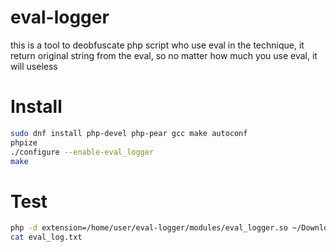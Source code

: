 # eval-logger
this is a tool to deobfuscate php script who use eval in the technique, it return original string from the eval, so no matter how much you use eval, it will useless
# Install
```sh
sudo dnf install php-devel php-pear gcc make autoconf
phpize
./configure --enable-eval_logger
make
```
# Test
```sh
php -d extension=/home/user/eval-logger/modules/eval_logger.so ~/Downloads/webshell.php
cat eval_log.txt
```
